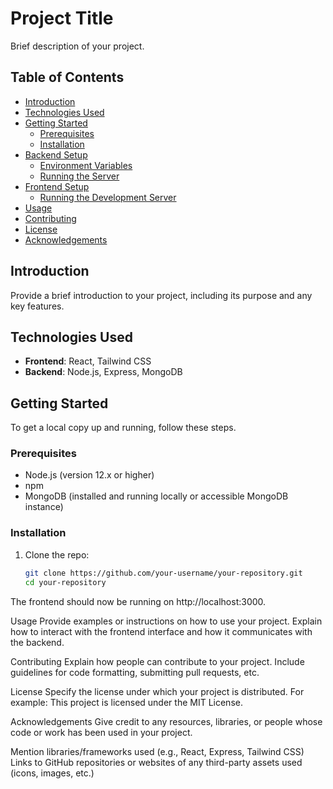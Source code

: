 # Project Title

Brief description of your project.

## Table of Contents

- [Introduction](#introduction)
- [Technologies Used](#technologies-used)
- [Getting Started](#getting-started)
  - [Prerequisites](#prerequisites)
  - [Installation](#installation)
- [Backend Setup](#backend-setup)
  - [Environment Variables](#environment-variables)
  - [Running the Server](#running-the-server)
- [Frontend Setup](#frontend-setup)
  - [Running the Development Server](#running-the-development-server)
- [Usage](#usage)
- [Contributing](#contributing)
- [License](#license)
- [Acknowledgements](#acknowledgements)

## Introduction

Provide a brief introduction to your project, including its purpose and any key features.




## Technologies Used

- **Frontend**: React, Tailwind CSS
- **Backend**: Node.js, Express, MongoDB

## Getting Started

To get a local copy up and running, follow these steps.

### Prerequisites

- Node.js (version 12.x or higher)
- npm
- MongoDB (installed and running locally or accessible MongoDB instance)

### Installation

1. Clone the repo:
   ```bash
   git clone https://github.com/your-username/your-repository.git
   cd your-repository

The frontend should now be running on http://localhost:3000.

Usage
Provide examples or instructions on how to use your project. Explain how to interact with the frontend interface and how it communicates with the backend.

Contributing
Explain how people can contribute to your project. Include guidelines for code formatting, submitting pull requests, etc.

License
Specify the license under which your project is distributed. For example:
This project is licensed under the MIT License.

Acknowledgements
Give credit to any resources, libraries, or people whose code or work has been used in your project.

Mention libraries/frameworks used (e.g., React, Express, Tailwind CSS)
Links to GitHub repositories or websites of any third-party assets used (icons, images, etc.)
